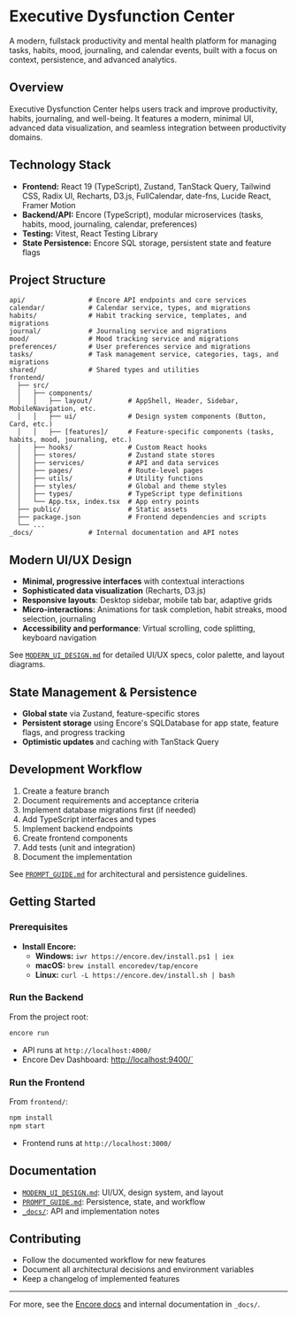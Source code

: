 # Executive Dysfunction Center

A modern, fullstack productivity and mental health platform for managing tasks, habits, mood, journaling, and calendar events, built with a focus on context, persistence, and advanced analytics.

## Overview

Executive Dysfunction Center helps users track and improve productivity, habits, journaling, and well-being. It features a modern, minimal UI, advanced data visualization, and seamless integration between productivity domains.

## Technology Stack

- **Frontend:** React 19 (TypeScript), Zustand, TanStack Query, Tailwind CSS, Radix UI, Recharts, D3.js, FullCalendar, date-fns, Lucide React, Framer Motion
- **Backend/API:** Encore (TypeScript), modular microservices (tasks, habits, mood, journaling, calendar, preferences)
- **Testing:** Vitest, React Testing Library
- **State Persistence:** Encore SQL storage, persistent state and feature flags

## Project Structure

```
api/                # Encore API endpoints and core services
calendar/           # Calendar service, types, and migrations
habits/             # Habit tracking service, templates, and migrations
journal/            # Journaling service and migrations
mood/               # Mood tracking service and migrations
preferences/        # User preferences service and migrations
tasks/              # Task management service, categories, tags, and migrations
shared/             # Shared types and utilities
frontend/
  ├── src/
  │   ├── components/
  │   │   ├── layout/         # AppShell, Header, Sidebar, MobileNavigation, etc.
  │   │   ├── ui/             # Design system components (Button, Card, etc.)
  │   │   ├── [features]/     # Feature-specific components (tasks, habits, mood, journaling, etc.)
  │   ├── hooks/              # Custom React hooks
  │   ├── stores/             # Zustand state stores
  │   ├── services/           # API and data services
  │   ├── pages/              # Route-level pages
  │   ├── utils/              # Utility functions
  │   ├── styles/             # Global and theme styles
  │   ├── types/              # TypeScript type definitions
  │   └── App.tsx, index.tsx  # App entry points
  ├── public/                 # Static assets
  ├── package.json            # Frontend dependencies and scripts
  └── ...
_docs/              # Internal documentation and API notes
```

## Modern UI/UX Design

- **Minimal, progressive interfaces** with contextual interactions
- **Sophisticated data visualization** (Recharts, D3.js)
- **Responsive layouts**: Desktop sidebar, mobile tab bar, adaptive grids
- **Micro-interactions**: Animations for task completion, habit streaks, mood selection, journaling
- **Accessibility and performance**: Virtual scrolling, code splitting, keyboard navigation

See [`MODERN_UI_DESIGN.md`](./MODERN_UI_DESIGN.md) for detailed UI/UX specs, color palette, and layout diagrams.

## State Management & Persistence

- **Global state** via Zustand, feature-specific stores
- **Persistent storage** using Encore's SQLDatabase for app state, feature flags, and progress tracking
- **Optimistic updates** and caching with TanStack Query

## Development Workflow

1. Create a feature branch
2. Document requirements and acceptance criteria
3. Implement database migrations first (if needed)
4. Add TypeScript interfaces and types
5. Implement backend endpoints
6. Create frontend components
7. Add tests (unit and integration)
8. Document the implementation

See [`PROMPT_GUIDE.md`](./PROMPT_GUIDE.md) for architectural and persistence guidelines.

## Getting Started

### Prerequisites

- **Install Encore:**
  - **Windows:** `iwr https://encore.dev/install.ps1 | iex`
  - **macOS:** `brew install encoredev/tap/encore`
  - **Linux:** `curl -L https://encore.dev/install.sh | bash`

### Run the Backend

From the project root:

```bash
encore run
```

- API runs at `http://localhost:4000/`
- Encore Dev Dashboard: [http://localhost:9400/`](http://localhost:9400/)

### Run the Frontend

From `frontend/`:

```bash
npm install
npm start
```

- Frontend runs at `http://localhost:3000/`

## Documentation

- [`MODERN_UI_DESIGN.md`](./MODERN_UI_DESIGN.md): UI/UX, design system, and layout
- [`PROMPT_GUIDE.md`](./PROMPT_GUIDE.md): Persistence, state, and workflow
- [`_docs/`](./_docs/): API and implementation notes

## Contributing

- Follow the documented workflow for new features
- Document all architectural decisions and environment variables
- Keep a changelog of implemented features

---

For more, see the [Encore docs](https://encore.dev/docs/ts/primitives/services) and internal documentation in `_docs/`.
